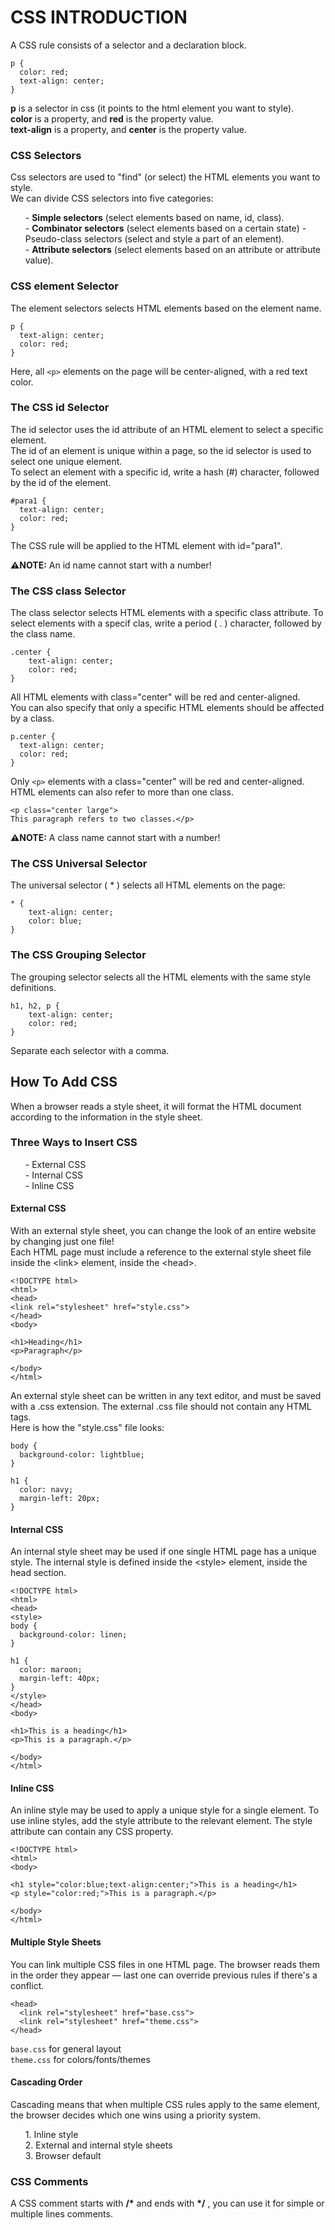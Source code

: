 <h1>CSS INTRODUCTION</h1>
A CSS rule consists of a selector and a declaration block.

```
p {
  color: red;
  text-align: center;
}
```
<b>p</b> is a selector in css (it points to the html element you want to style).<br>
<b>color</b> is a property, and <b>red</b> is the property value.<br> <b>text-align</b> is a property, and <b>center</b> is the property value.<br>

<h3>CSS Selectors</h3>
Css selectors are used to "find" (or select) the HTML elements you want to style.<br>
We can divide CSS selectors into five categories:
<ul>
- <b>Simple selectors</b> (select elements based on name, id, class).<br>
- <b>Combinator selectors</b> (select elements based on a certain state)
- Pseudo-class selectors (select and style a part of an element).<br>
- <b>Attribute selectors</b> (select elements based on an attribute or attribute value).
</ul>
<h3>CSS element Selector</h3>
The element selectors selects HTML elements based on the element name. 

```
p {
  text-align: center;
  color: red;
}
```
Here, all `<p>` elements on the page will be center-aligned, with a red text color.

<h3>The CSS id Selector</h3>
The id selector uses the id attribute of an HTML element to select a specific element.<br>
The id of an element is unique within a page, so the id selector is used to select one unique element.<br>
To select an element with a specific id, write a hash (#) character, followed by the id of the element.<br>

```
#para1 {
  text-align: center;
  color: red;
}
```
The CSS rule will be applied to the HTML element with id="para1".

<b>⚠️NOTE:</b> An id name cannot start with a number!<br>
<h3>The CSS class Selector</h3>
The class selector selects HTML elements with a specific class attribute. To select elements with a specif clas, write a period ( . ) character, followed by the class name.

```
.center {
    text-align: center;
    color: red;
} 
```
All HTML elements with class="center" will be red and center-aligned.<br>
You can also specify that only a specific HTML elements should be affected by a class.

```
p.center {
  text-align: center;
  color: red;
}
```
Only `<p>` elements with a class="center" will be red and center-aligned.<br>
HTML elements can also refer to more than one class.
```
<p class="center large"> 
This paragraph refers to two classes.</p>
```
<b>⚠️NOTE:</b> A class name cannot start with a number!<br>

<h3>The CSS Universal Selector</h3>
The universal selector ( * ) selects all HTML elements on the page:

```
* {
    text-align: center;
    color: blue;
}
```
<h3>The CSS Grouping Selector</h3>
The grouping selector selects all the HTML elements with the same style definitions.<br>

```
h1, h2, p {
    text-align: center;
    color: red;
}
```
Separate each selector with a comma. 

<h2>How To Add CSS</h2>
When a browser reads a style sheet, it will format the HTML document according to the information in the style sheet.

<h3>Three Ways to Insert CSS</h3>
<ul>
    - External CSS<br>
    - Internal CSS<br>
    - Inline CSS<br>
</ul>
<h4>External CSS</h4>
With an external style sheet, you can change the look of an entire website by changing just one file!<br>
Each HTML page must include a reference to the external style sheet file inside the &lt;link&gt; element, inside the &lt;head&gt;.

```
<!DOCTYPE html>
<html>
<head>
<link rel="stylesheet" href="style.css">
</head>
<body>

<h1>Heading</h1>
<p>Paragraph</p>

</body>
</html>
```
An external style sheet can be written in any text editor, and must be saved with a .css extension. The external .css file should not contain any HTML tags.<br>
Here is how the "style.css" file looks:

```
body {
  background-color: lightblue;
}

h1 {
  color: navy;
  margin-left: 20px;
}
```
<h4>Internal CSS</h4>
An internal style sheet may be used if one single HTML page has a unique style. The internal style is defined inside the &lt;style&gt; element, inside the head section. <br>

```
<!DOCTYPE html>
<html>
<head>
<style>
body {
  background-color: linen;
}

h1 {
  color: maroon;
  margin-left: 40px;
}
</style>
</head>
<body>

<h1>This is a heading</h1>
<p>This is a paragraph.</p>

</body>
</html>
```
<h4>Inline CSS</h4>
An inline style may be used to apply a unique style for a single element. To use inline styles, add the style attribute to the relevant element. The style attribute can contain any CSS property.<br>

```
<!DOCTYPE html>
<html>
<body>

<h1 style="color:blue;text-align:center;">This is a heading</h1>
<p style="color:red;">This is a paragraph.</p>

</body>
</html>
```
<h4>Multiple Style Sheets</h4>
You can link multiple CSS files in one HTML page. The browser reads them in the order they appear — last one can override previous rules if there's a conflict.

```
<head>
  <link rel="stylesheet" href="base.css">
  <link rel="stylesheet" href="theme.css">
</head>
```
`base.css` for general layout<br>
`theme.css` for colors/fonts/themes

<h4>Cascading Order</h4>
Cascading means that when multiple CSS rules apply to the same element, the browser decides which one wins using a priority system.
<ol>
    1. Inline style <br>
    2. External and internal style sheets <br>
    3. Browser default
</ol>

<h3>CSS Comments</h3>
A CSS comment starts with <b>/*</b> and ends with <b>*/</b> , you can use it for simple or multiple lines comments.